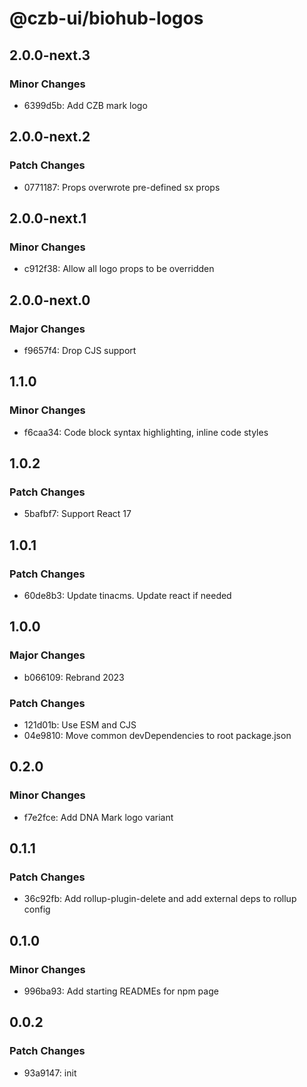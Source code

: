 # @czb-ui/biohub-logos

## 2.0.0-next.3

### Minor Changes

- 6399d5b: Add CZB mark logo

## 2.0.0-next.2

### Patch Changes

- 0771187: Props overwrote pre-defined sx props

## 2.0.0-next.1

### Minor Changes

- c912f38: Allow all logo props to be overridden

## 2.0.0-next.0

### Major Changes

- f9657f4: Drop CJS support

## 1.1.0

### Minor Changes

- f6caa34: Code block syntax highlighting, inline code styles

## 1.0.2

### Patch Changes

- 5bafbf7: Support React 17

## 1.0.1

### Patch Changes

- 60de8b3: Update tinacms. Update react if needed

## 1.0.0

### Major Changes

- b066109: Rebrand 2023

### Patch Changes

- 121d01b: Use ESM and CJS
- 04e9810: Move common devDependencies to root package.json

## 0.2.0

### Minor Changes

- f7e2fce: Add DNA Mark logo variant

## 0.1.1

### Patch Changes

- 36c92fb: Add rollup-plugin-delete and add external deps to rollup config

## 0.1.0

### Minor Changes

- 996ba93: Add starting READMEs for npm page

## 0.0.2

### Patch Changes

- 93a9147: init
